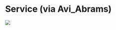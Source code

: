 <!--
id: 3944536
link: http://tumblr.atmos.org/post/3944536/service-via-avi-abrams
slug: service-via-avi-abrams
date: Wed Jun 20 2007 18:25:38 GMT-0700 (PDT)
publish: 2007-06-020
tags: 
title: Service (via Avi_Abrams)
-->


Service (via Avi_Abrams)
========================

![](http://25.media.tumblr.com/3944536_500.jpg)

